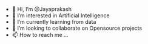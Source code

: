 - 👋 Hi, I’m @Jayaprakash
- 👀 I’m interested in Artificial Intelligence
- 🌱 I’m currently learning from data 
- 💞️ I’m looking to collaborate on Opensource projects
- 📫 How to reach me ...

<!---
Jayjake1/Jayjake1 is a ✨ special ✨ repository because its `README.md` (this file) appears on your GitHub profile.
You can click the Preview link to take a look at your changes.
--->
